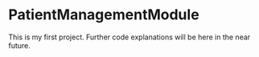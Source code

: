 # PatientManagementModule

This is my first project. Further code explanations will be here in the near future.